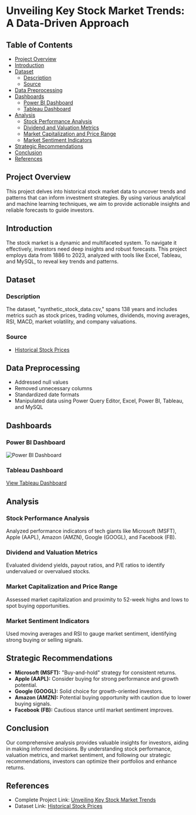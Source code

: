 # Unveiling Key Stock Market Trends: A Data-Driven Approach

## Table of Contents
- [Project Overview](#project-overview)
- [Introduction](#introduction)
- [Dataset](#dataset)
  - [Description](#description)
  - [Source](#source)
- [Data Preprocessing](#data-preprocessing)
- [Dashboards](#dashboards)
  - [Power BI Dashboard](#power-bi-dashboard)
  - [Tableau Dashboard](#tableau-dashboard)
- [Analysis](#analysis)
  - [Stock Performance Analysis](#stock-performance-analysis)
  - [Dividend and Valuation Metrics](#dividend-and-valuation-metrics)
  - [Market Capitalization and Price Range](#market-capitalization-and-price-range)
  - [Market Sentiment Indicators](#market-sentiment-indicators)
- [Strategic Recommendations](#strategic-recommendations)
- [Conclusion](#conclusion)
- [References](#references)

## Project Overview
This project delves into historical stock market data to uncover trends and patterns that can inform investment strategies. By using various analytical and machine learning techniques, we aim to provide actionable insights and reliable forecasts to guide investors.

## Introduction
The stock market is a dynamic and multifaceted system. To navigate it effectively, investors need deep insights and robust forecasts. This project employs data from 1886 to 2023, analyzed with tools like Excel, Tableau, and MySQL, to reveal key trends and patterns.

## Dataset
### Description
The dataset, "synthetic_stock_data.csv," spans 138 years and includes metrics such as stock prices, trading volumes, dividends, moving averages, RSI, MACD, market volatility, and company valuations.

### Source
- [Historical Stock Prices](https://www.kaggle.com/datasets/rohanrao/nifty50-stock-market-data)

## Data Preprocessing
- Addressed null values
- Removed unnecessary columns
- Standardized date formats
- Manipulated data using Power Query Editor, Excel, Power BI, Tableau, and MySQL

## Dashboards

### Power BI Dashboard
![Power BI Dashboard](blob:https://app.powerbi.com/28adfc3f-0095-498e-955a-4584ab7ee7a8)

### Tableau Dashboard
[View Tableau Dashboard]([https://public.tableau.com/profile/tableau_link](https://public.tableau.com/views/StockAnalysisusingTableau/Home?:language=en-US&publish=yes&:sid=&:redirect=auth&:display_count=n&:origin=viz_share_link))

## Analysis
### Stock Performance Analysis
Analyzed performance indicators of tech giants like Microsoft (MSFT), Apple (AAPL), Amazon (AMZN), Google (GOOGL), and Facebook (FB).

### Dividend and Valuation Metrics
Evaluated dividend yields, payout ratios, and P/E ratios to identify undervalued or overvalued stocks.

### Market Capitalization and Price Range
Assessed market capitalization and proximity to 52-week highs and lows to spot buying opportunities.

### Market Sentiment Indicators
Used moving averages and RSI to gauge market sentiment, identifying strong buying or selling signals.

## Strategic Recommendations
- **Microsoft (MSFT):** "Buy-and-hold" strategy for consistent returns.
- **Apple (AAPL):** Consider buying for strong performance and growth potential.
- **Google (GOOGL):** Solid choice for growth-oriented investors.
- **Amazon (AMZN):** Potential buying opportunity with caution due to lower buying signals.
- **Facebook (FB):** Cautious stance until market sentiment improves.

## Conclusion
Our comprehensive analysis provides valuable insights for investors, aiding in making informed decisions. By understanding stock performance, valuation metrics, and market sentiment, and following our strategic recommendations, investors can optimize their portfolios and enhance returns.

## References
- Complete Project Link: [Unveiling Key Stock Market Trends](https://analytixedge.blogspot.com/2024/08/unveiling-key-stock-market-trends-data.html)
- Dataset Link: [Historical Stock Prices](https://www.kaggle.com/datasets/rohanrao/nifty50-stock-market-data)
